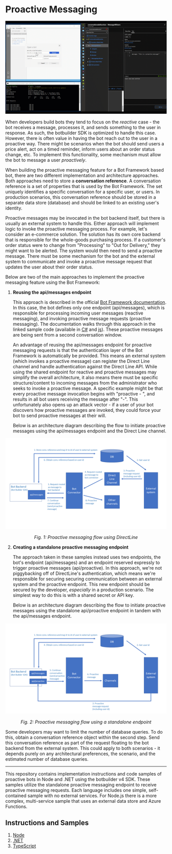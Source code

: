 # Proactive Messaging

![ProactiveMessaging GIF](/node/images/ProactiveMessage.gif)

When developers build bots they tend to focus on the *reactive* case - the bot receives a message, processes it, and sends something to the user in response. As such, the botbuilder SDK is optimized to handle this case. However, there is often value in having the bot reach out to the user in a proactive way. There might be scenarios when the bot should send users a price alert, act on a timed reminder, inform users about an order status change, etc. To implement this functionality, some mechanism must allow the bot to message a user *proactively*.

When building the proactive messaging feature for a Bot Framework based bot, there are two different implementation and architecture approaches. Both approaches need to store a **conversation reference**. A conversation reference is a set of properties that is used by the Bot Framework. The set uniquely identifies a specific conversation for a specific user, or users. In production scenarios, this conversation reference should be stored in a separate data store (database) and should be linked to an existing user's identity.

Proactive messages may be invocated in the bot backend itself, but there is usually an external system to handle this. Either approach will implement logic to invoke the proactive messaging process. For example, let's consider an e-commerce solution. The solution has its own core backend that is responsible for the whole-goods purchasing process. If a customer's order status were to change from "Processing" to "Out for Delivery," they might want to be alerted. The system would then need to send a proactive message. There must be some mechanism for the bot and the external system to communicate and invoke a proactive message request that updates the user about their order status.

Below are two of the main approaches to implement the proactive messaging feature using the Bot Framework:

1. **Reusing the api/messages endpoint**

   This approach is described in the official [Bot Framework documentation](https://docs.microsoft.com/en-us/azure/bot-service/bot-builder-howto-proactive-message?view=azure-bot-service-4.0&tabs=csharp). In this case, the bot defines only one endpoint (api/messages), which is responsible for processing incoming user messages (reactive messaging), and invoking proactive message requests (proactive messaging). The documentation walks through this approach in the linked sample code (available in [C#](https://github.com/Microsoft/BotBuilder-Samples/tree/master/samples/csharp_dotnetcore/16.proactive-messages) and [js](https://github.com/Microsoft/BotBuilder-Samples/tree/master/samples/javascript_nodejs/16.proactive-messages)). These proactive messages are being sent from a second conversation window.

   An advantage of reusing the api/messages endpoint for proactive messaging requests is that the authentication layer of the Bot Framework is automatically be provided. This means an external system (which invokes a proactive message) can register the Direct Line channel and handle authentication against the Direct Line API. While using the shared endpoint for reactive and proactive messages may simplify the overall architecture, it also means there must be specific structure/content to incoming messages from the administrator who seeks to invoke a proactive message. A specific example might be that every proactive message invocation begins with "proactive - ", and results in all bot users receiving the message after "-". This unfortunately also opens up an attack vector - if a user of your bot discovers how proactive messages are invoked, they could force your bot to send proactive messages at their will.

   Below is an architecture diagram describing the flow to initiate proactive messages using the api/messages endpoint and the Direct Line channel.

![Proactive Messages using Direct Line](https://github.com/lucashuet93/botbuilder-proactivemessaging/blob/master/img/proactive_directline.png)

<center><i>Fig. 1: Proactive messaging flow using DirectLine</i></center>

2. **Creating a standalone proactive messaging endpoint**

   The approach taken in these samples instead uses two endpoints, the bot's endpoint (api/messages) and an endpoint reserved expressly to trigger proactive messages (api/proactive). In this approach, we're not piggybacking off of DirectLine's authentication, which means we're responsible for securing securing communication between an external system and the proactive endpoint. This new endpoint should be secured by the developer, *especially* in a production scenario. The simplest way to do this is with a shared secret or API key.

   Below is an architecture diagram describing the flow to initiate proactive messages using the standalone api/proactive endpoint in tandem with the api/messages endpoint.

![Proactive Messages using Standalone Endpoint](https://github.com/lucashuet93/botbuilder-proactivemessaging/blob/master/img/proactive_separeteendpoint.png)

<center><i>Fig. 2: Proactive messaging flow using a standalone endpoint</i></center>

Some developers may want to limit the number of database queries. To do this, obtain a conversation reference object within the second step. Send this conversation reference as part of the request floating to the bot backend from the external system. This could apply to both scenarios - it depends purely on any architectural preferences, the scenario, and the estimated number of database queries.

------

This repository contains implementation instructions and code samples of proactive bots in Node and .NET using the botbuilder v4 SDK. These samples utilize the standalone proactive messaging endpoint to receive proactive messaging requests. Each language includes one simple, self-contained sample with no external services. For Node.js there is a more complex, multi-service sample that uses an external data store and Azure Functions.

## Instructions and Samples

1. [Node](https://github.com/lucashuet93/botbuilder-proactivemessaging/tree/master/node)
2. [.NET](https://github.com/lucashuet93/botbuilder-proactivemessaging/tree/master/dotnet)
3. [TypeScript](https://github.com/lucashuet93/botbuilder-proactivemessaging/tree/master/typescript)

